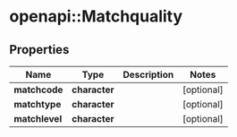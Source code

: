 # openapi::Matchquality

## Properties
Name | Type | Description | Notes
------------ | ------------- | ------------- | -------------
**matchcode** | **character** |  | [optional] 
**matchtype** | **character** |  | [optional] 
**matchlevel** | **character** |  | [optional] 


